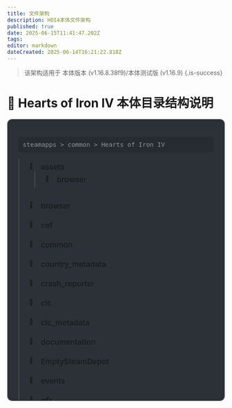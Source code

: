 ```yaml
---
title: 文件架构
description: HOI4本体文件架构
published: true
date: 2025-06-15T11:41:47.202Z
tags: 
editor: markdown
dateCreated: 2025-06-14T16:21:22.818Z
---
```


> 该架构适用于 本体版本 (v1.16.8.38f9)/本体测试版 (v1.16.9)
{.is-success}
# 📁 Hearts of Iron IV 本体目录结构说明


<style>.file-tree{flex:2;background:rgba(22,27,34,0.9);border-radius:10px;padding:25px;border:1px solid #444c56;overflow:auto;max-height:600px}.tree-title{font-size:1.5rem;margin-bottom:20px;color:#58a6ff;display:flex;align-items:center}.tree-title i{margin-right:10px;color:#e6b450}.folder{list-style:none;padding-left:25px;position:relative}.folder:before{content:"";position:absolute;left:0;top:0;bottom:0;width:2px;background:#444c56}.folder-item{position:relative;margin-bottom:8px;padding-left:25px;cursor:pointer;transition:all .3s;border-radius:4px;padding:8px 12px;width:max-content}.folder-item:hover{background:rgba(65,105,225,0.15)}.folder-item:before{content:"📁"!important;position:absolute!important;left:0!important;top:8px!important}.folder-item .name{position:relative;font-weight:500;font-size:1.1rem;word-wrap:break-word;margin-left:15px}.folder-item .desc{display:none;position:absolute;background:rgba(22,27,34,0.95);color:#c9d1d9;border:1px solid #58a6ff;padding:15px;border-radius:8px;width:300px;z-index:100;box-shadow:0 5px 15px rgba(0,0,0,0.3);font-size:.95rem;line-height:1.5;left:0;top:100%;margin-top:10px}.folder-item:hover>.desc{display:block}.folder-item .desc:before{content:"";position:absolute;left:20px;bottom:100%;width:0;height:0;border-left:10px solid transparent;border-right:10px solid transparent;border-bottom:10px solid #58a6ff}.path{color:#8b949e;font-size:.9rem;margin:15px 0;padding:10px;background:rgba(33,38,45,0.5);border-radius:5px;font-family:monospace;word-wrap:break-word}.search-box{margin-bottom:20px;position:relative}.search-box input{width:100%;padding:10px 15px 10px 40px;border-radius:25px;border:1px solid #444c56;background:rgba(33,38,45,0.7);color:#c9d1d9;font-size:1rem}.search-box i{position:absolute;left:15px;top:50%;transform:translateY(-50%);color:#8b949e}@media(max-width:900px){.folder-item{max-width:100%}.folder-item .desc{width:250px;left:0;top:100%}}@media(max-width:600px){.folder-item .desc{width:200px}}</style>

<div class="file-tree"><div class="path">        steamapps > common > Hearts of Iron IV</div><ul class="folder"><li class="folder-item"><span class="name">assets</span><div class="desc">基础资源文件，包含游戏核心资产和依赖文件</div><ul class="folder"><li class="folder-item"><span class="name">browser</span><div class="desc">内置浏览器相关文件</div></li></ul></li><li class="folder-item"><span class="name">browser</span><div class="desc">内置浏览器相关文件</div></li><li class="folder-item"><span class="name">cef</span><div class="desc">Chromium Embedded Framework 文件</div></li><li class="folder-item"><span class="name">common</span><div class="desc">常用文件，包含大量按钮制作和通用脚本文件</div></li><li class="folder-item"><span class="name">country_metadata</span><div class="desc">国家元数据存储</div></li><li class="folder-item"><span class="name">crash_reporter</span><div class="desc">崩溃报告工具</div></li><li class="folder-item"><span class="name">clc</span><div class="desc">钢线棒/CNV DLC文件，包含扩展内容</div></li><li class="folder-item"><span class="name">clc_metadata</span><div class="desc">DLC元数据文件</div></li><li class="folder-item"><span class="name">documentation</span><div class="desc">钢线棒/CNV文档文件，包含大量条件、效果、修正等实用词条</div></li><li class="folder-item"><span class="name">EmptySteamDepot</span><div class="desc">Steam空仓库占位文件</div></li><li class="folder-item"><span class="name">events</span><div class="desc">事件文件夹，新闻及普通事件都在这里面定义</div></li><li class="folder-item"><span class="name">gfx</span><div class="desc">美术资源文件夹，包含所有游戏图形资源</div></li><li class="folder-item"><span class="name">history</span><div class="desc">历史文件夹，可定义国家、地块、军队、通用将领顾问</div></li><li class="folder-item"><span class="name">integrated_clc</span><div class="desc">集成DLC内容</div></li><li class="folder-item"><span class="name">interface</span><div class="desc">页面文件夹，可定义图片图标、GUI前端、鸣谢名单修改等</div></li><li class="folder-item"><span class="name">localisation</span><div class="desc">本地化文件夹，包含游戏文本的多语言翻译</div></li><li class="folder-item"><span class="name">map</span><div class="desc">地图文件夹，包含游戏地图数据和定义</div></li><li class="folder-item"><span class="name">music</span><div class="desc">音乐包文件夹，包含游戏背景音乐</div></li><li class="folder-item"><span class="name">pdx_browser</span><div class="desc">Paradox浏览器组件</div></li><li class="folder-item"><span class="name">pdx_launcher</span><div class="desc">游戏启动器文件</div></li><li class="folder-item"><span class="name">pdx_online_assets</span><div class="desc">在线资源文件</div></li><li class="folder-item"><span class="name">portraits</span><div class="desc">随机大众脸肖像定义，包含领导人肖像</div></li><li class="folder-item"><span class="name">previewer_assets</span><div class="desc">预览资源文件</div></li><li class="folder-item"><span class="name">script</span><div class="desc">游戏脚本文件</div></li><li class="folder-item"><span class="name">sound</span><div class="desc">音效文件夹，包含游戏音效和语音</div></li><li class="folder-item"><span class="name">steam_settings</span><div class="desc">Steam平台设置文件</div></li><li class="folder-item"><span class="name">tests</span><div class="desc">测试相关文件</div></li><li class="folder-item"><span class="name">tools</span><div class="desc">工具文件夹，包括一些钢网制作组常用的工具</div></li><li class="folder-item"><span class="name">tutorial</span><div class="desc">教程文件</div></li><li class="folder-item"><span class="name">tweakergui_assets</span><div class="desc">调试GUI资源</div></li><li class="folder-item"><span class="name">wiki</span><div class="desc">游戏维基文档</div></li></ul></div><script>    document.querySelectorAll('.folder-item').forEach(item => {        item.addEventListener('click', function (e) {            // 防止点击子菜单时触发父菜单的点击事件            // if (e.target.closest('.folder')) return;            // 切换当前菜单项的active类            this.classList.toggle('active');            // 查找当前菜单项下的子菜单            const subMenu = this.querySelector('.folder');            if (subMenu) {                // 切换子菜单的显示状态                const isActive = this.classList.contains('active');                subMenu.style.display = isActive ? "none" : "";            }        });    });</script>
